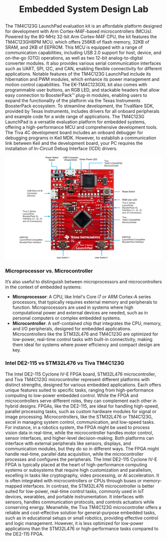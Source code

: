 # <p align="center">Embedded System Design Lab</p>


The TM4C123G LaunchPad evaluation kit is an affordable platform designed for development with Arm Cortex-M4F-based microcontrollers (MCUs). Powered by the 80-MHz 32-bit Arm Cortex-M4F CPU, the kit features the TM4C123GH6PM MCU, which offers 256KB of flash memory, 32KB of SRAM, and 2KB of EEPROM. This MCU is equipped with a range of communication capabilities, including USB 2.0 support for host, device, and on-the-go (OTG) operations, as well as two 12-bit analog-to-digital converter modules. It also provides various serial communication interfaces such as UART, SPI, I2C, and CAN, enabling flexible connectivity for different applications. Notable features of the TM4C123G LaunchPad include its hibernation and PWM modules, which enhance its power management and motion control capabilities. The EK-TM4C123GXL kit also comes with programmable user buttons, an RGB LED, and stackable headers that allow easy connection to BoosterPack™ plug-in modules, enabling users to expand the functionality of the platform via the Texas Instruments BoosterPack ecosystem. To streamline development, the TivaWare SDK, provided by Texas Instruments, includes drivers for all onboard peripherals and example code for a wide range of applications. The TM4C123G LaunchPad is a versatile evaluation platform for embedded systems, offering a high-performance MCU and comprehensive development tools. The Tiva 4C development board includes an onboard debugger for debugging programs in Keil MDK. However, to establish a communication link between Keil and the development board, your PC requires the installation of In-Circuit Debug Interface (ICDI) drivers.


<p align="center">
  <img src="Lab 01 - Digital Logic Implemented on a Microcontroller/Photos/TM4C123GXL.png" style="width: 2000px" />
</p>

### Microprocessor vs. Microcontroller
It’s also useful to distinguish between microprocessors and microcontrollers in the context of embedded systems:
- **Microprocessor**: A CPU, like Intel's Core i7 or ARM Cortex-A series processors, that typically requires external memory and peripherals to function. Microprocessors are used in systems where high computational power and external devices are needed, such as in personal computers or complex embedded systems.
- **Microcontroller**: A self-contained chip that integrates the CPU, memory, and I/O peripherals, designed for embedded applications. Microcontrollers like the STM32L476 and TM4C123G are optimized for low-power, real-time control tasks with built-in connectivity, making them ideal for systems where power efficiency and compact design are key.

### Intel DE2-115 vs STM32L476 vs Tiva TM4C123G
The Intel DE2-115 Cyclone IV-E FPGA board, STM32L476 microcontroller, and Tiva TM4C123G microcontroller represent different platforms with distinct strengths, designed for various embedded applications. Each offers unique features suited to specific tasks, ranging from high-performance computing to low-power embedded control. While the FPGA and microcontrollers serve different roles, they can complement each other in hybrid designs. FPGAs, like the DE2-115, are ideal for handling high-speed, parallel processing tasks, such as custom hardware modules for signal or image processing. Microcontrollers, like the STM32L476 or TM4C123G, excel in managing system control, communication, and low-speed tasks. For instance, in a robotics system, the FPGA might be used to process vision data in real-time, while the microcontroller handles motor control, sensor interfaces, and higher-level decision-making. Both platforms can interface with external peripherals like sensors, displays, and communication modules, but they do so in different ways. The FPGA might handle real-time, parallel data acquisition, while the microcontroller processes and configures the peripherals. The Intel DE2-115 Cyclone IV-E FPGA is typically placed at the heart of high-performance computing systems or subsystems that require high customization and parallelism, excelling in tasks like cryptography, video processing, or AI acceleration. It is often integrated with microcontrollers or CPUs through buses or memory-mapped interfaces. In contrast, the STM32L476 microcontroller is better suited for low-power, real-time control tasks, commonly used in IoT devices, wearables, and portable instrumentation. It interfaces with sensors, handles communication protocols, and controls actuators while conserving energy. Meanwhile, the Tiva TM4C123G microcontroller offers a reliable and cost-effective solution for general-purpose embedded tasks, such as in educational setups or small robotics, providing effective control and logic management. However, it is less optimized for low-power applications than the STM32L476 or high-performance tasks compared to the DE2-115 FPGA.
